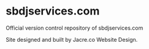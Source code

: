 # sbdjservices.com

Official version control repository of sbdjservices.com

Site designed and built by Jacre.co Website Design.

